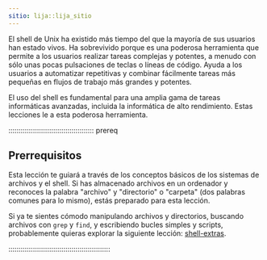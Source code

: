```yaml
---
sitio: lija::lija_sitio
---
```


El shell de Unix ha existido más tiempo del que la mayoría de sus usuarios
han estado vivos. Ha sobrevivido porque es una poderosa herramienta que
permite a los usuarios realizar tareas complejas y potentes, a menudo con sólo
unas pocas pulsaciones de teclas o líneas de código. Ayuda a los usuarios a automatizar
repetitivas y combinar fácilmente tareas más pequeñas en flujos de trabajo más grandes y potentes.

El uso del shell es fundamental para una amplia gama de tareas informáticas
avanzadas, incluida la informática de alto rendimiento. Estas lecciones le
a esta poderosa herramienta.

:::::::::::::::::::::::::::::::::::::::::: prereq

## Prerrequisitos

Esta lección te guiará a través de los conceptos básicos de los sistemas de archivos y el
shell. Si has almacenado archivos en un ordenador y reconoces
la palabra "archivo" y "directorio" o "carpeta" (dos palabras comunes
para lo mismo), estás preparado para esta lección.

Si ya te sientes cómodo manipulando archivos y directorios,
buscando archivos con `grep` y `find`, y escribiendo bucles simples
y scripts, probablemente quieras explorar la siguiente lección:
[shell-extras](https://carpentries-incubator.github.io/shell-extras/).


::::::::::::::::::::::::::::::::::::::::::::::::::


